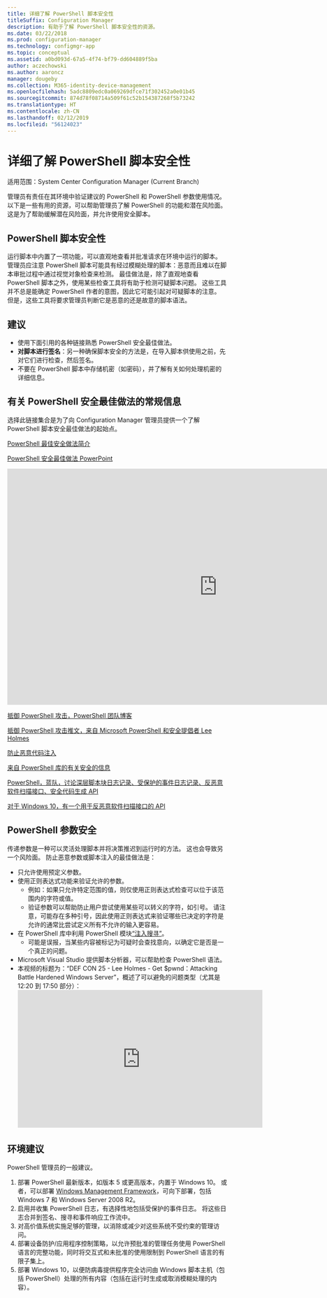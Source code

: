 ```yaml
---
title: 详细了解 PowerShell 脚本安全性
titleSuffix: Configuration Manager
description: 有助于了解 PowerShell 脚本安全性的资源。
ms.date: 03/22/2018
ms.prod: configuration-manager
ms.technology: configmgr-app
ms.topic: conceptual
ms.assetid: a0bd093d-67a5-4f74-bf79-dd604889f5ba
author: aczechowski
ms.author: aaroncz
manager: dougeby
ms.collection: M365-identity-device-management
ms.openlocfilehash: 5adc8809edc0a069269dfce71f302452a0e01b45
ms.sourcegitcommit: 874d78f08714a509f61c52b154387268f5b73242
ms.translationtype: HT
ms.contentlocale: zh-CN
ms.lasthandoff: 02/12/2019
ms.locfileid: "56124023"
---
```

# <a name="learn-more-about-powershell-script-security"></a>详细了解 PowerShell 脚本安全性

适用范围：System Center Configuration Manager (Current Branch)

管理员有责任在其环境中验证建议的 PowerShell 和 PowerShell 参数使用情况。 以下是一些有用的资源，可以帮助管理员了解 PowerShell 的功能和潜在风险面。 这是为了帮助缓解潜在风险面，并允许使用安全脚本。

## <a name="powershell-script-security"></a>PowerShell 脚本安全性
运行脚本中内置了一项功能，可以直观地查看并批准请求在环境中运行的脚本。 管理员应注意 PowerShell 脚本可能具有经过模糊处理的脚本：恶意而且难以在脚本审批过程中通过视觉对象检查来检测。 最佳做法是，除了直观地查看 PowerShell 脚本之外，使用某些检查工具将有助于检测可疑脚本问题。 这些工具并不总是能确定 PowerShell 作者的意图，因此它可能引起对可疑脚本的注意。 但是，这些工具将要求管理员判断它是恶意的还是故意的脚本语法。

## <a name="recommendations"></a>建议
- 使用下面引用的各种链接熟悉 PowerShell 安全最佳做法。
- **对脚本进行签名**：另一种确保脚本安全的方法是，在导入脚本供使用之前，先对它们进行检查，然后签名。
- 不要在 PowerShell 脚本中存储机密（如密码），并了解有关如何处理机密的详细信息。


## <a name="general-information-about-powershell-security-best-practices"></a>有关 PowerShell 安全最佳做法的常规信息

选择此链接集合是为了向 Configuration Manager 管理员提供一个了解 PowerShell 脚本安全最佳做法的起始点。  

[PowerShell 最佳安全做法简介](https://blogs.msdn.microsoft.com/powershell/2013/12/16/powershell-security-best-practices/ )

[PowerShell 安全最佳做法 PowerPoint](https://msdnshared.blob.core.windows.net/media/MSDNBlogsFS/prod.evol.blogs.msdn.com/CommunityServer.Blogs.Components.WeblogFiles/00/00/00/63/74/metablogapi/1055.PowerShell-Security-Best-Practices_3CA24C32.pptx)

<iframe src="https://channel9.msdn.com/Events/Blue-Hat-Security-Briefings/BlueHat-Security-Briefings-Fall-2013-Sessions/PowerShell-Best-Practices/player" width="960" height="540" allowFullScreen frameBorder="0"></iframe>

[抵御 PowerShell 攻击，PowerShell 团队博客](https://blogs.msdn.microsoft.com/powershell/2017/10/23/defending-against-powershell-attacks/)

[抵御 PowerShell 攻击推文，来自 Microsoft PowerShell 和安全提倡者 Lee Holmes](https://twitter.com/Lee_Holmes/status/922462821081694208)

[防止恶意代码注入](https://blogs.msdn.microsoft.com/powershell/2006/11/22/protecting-against-malicious-code-injection/)

[来自 PowerShell 库的有关安全的信息](https://blogs.msdn.microsoft.com/powershell/2015/08/06/powershell-gallery-new-security-scan/)

[PowerShell，蓝队，讨论深层脚本块日志记录、受保护的事件日志记录、反恶意软件扫描接口、安全代码生成 API](https://blogs.msdn.microsoft.com/powershell/2015/06/09/powershell-the-blue-team/)

[对于 Windows 10，有一个用于反恶意软件扫描接口的 API](https://cloudblogs.microsoft.com/microsoftsecure/2015/06/09/windows-10-to-offer-application-developers-new-malware-defenses/?source=mmpc)

## <a name="powershell-parameters-security"></a>PowerShell 参数安全
传递参数是一种可以灵活处理脚本并将决策推迟到运行时的方法。 这也会导致另一个风险面。 防止恶意参数或脚本注入的最佳做法是：

- 只允许使用预定义参数。
- 使用正则表达式功能来验证允许的参数。
    - 例如：如果只允许特定范围的值，则仅使用正则表达式检查可以位于该范围内的字符或值。
    - 验证参数可以帮助防止用户尝试使用某些可以转义的字符，如引号。 请注意，可能存在多种引号，因此使用正则表达式来验证哪些已决定的字符是允许的通常比尝试定义所有不允许的输入更容易。
- 在 PowerShell 库中利用 PowerShell 模块[“注入搜寻”](https://www.powershellgallery.com/packages/InjectionHunter/1.0.0)。
    - 可能是误报，当某些内容被标记为可疑时会查找意向，以确定它是否是一个真正的问题。 
- Microsoft Visual Studio 提供脚本分析器，可以帮助检查 PowerShell 语法。
- 本视频的标题为：“DEF CON 25 - Lee Holmes - Get $pwnd：Attacking Battle Hardened Windows Server”，概述了可以避免的问题类型（尤其是 12:20 到 17:50 部分）：    <iframe width="560" height="315" src="https://www.youtube.com/embed/ahxMOAAani8" frameborder="0" allow="autoplay; encrypted-media" allowfullscreen></iframe>

## <a name="environment-recommendations"></a>环境建议
PowerShell 管理员的一般建议。
1. 部署 PowerShell 最新版本，如版本 5 或更高版本，内置于 Windows 10。 或者，可以部署 [Windows Management Framework](https://www.microsoft.com/en-us/download/details.aspx?id=54616)，可向下部署，包括 Windows 7 和 Windows Server 2008 R2。 
2. 启用并收集 PowerShell 日志，有选择性地包括受保护的事件日志。 将这些日志合并到签名、搜寻和事件响应工作流中。
3. 对高价值系统实施足够的管理，以消除或减少对这些系统不受约束的管理访问。
4. 部署设备防护/应用程序控制策略，以允许预批准的管理任务使用 PowerShell 语言的完整功能，同时将交互式和未批准的使用限制到 PowerShell 语言的有限子集上。
5. 部署 Windows 10，以便防病毒提供程序完全访问由 Windows 脚本主机（包括 PowerShell）处理的所有内容（包括在运行时生成或取消模糊处理的内容）。
